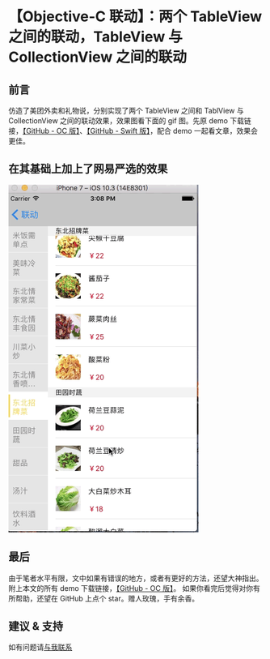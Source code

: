 # 【Objective-C 联动】：两个 TableView 之间的联动，TableView 与 CollectionView 之间的联动

## 前言

仿造了美团外卖和礼物说，分别实现了两个 TableView 之间和 TablView 与 CollectionView 之间的联动效果，效果图看下面的 gif 图。先原 demo 下载链接，[【GitHub - OC 版】](https://github.com/leejayID/Linkage)、[【GitHub - Swift 版】](https://github.com/leejayID/Linkage-Swift)，配合 demo 一起看文章，效果会更佳。

## 在其基础上加上了网易严选的效果 

![联动.gif](https://github.com/WhityLL/tableView_collectionView/blob/master/tableView%E8%81%94%E5%8A%A8.gif)

## 最后

由于笔者水平有限，文中如果有错误的地方，或者有更好的方法，还望大神指出。
附上本文的所有 demo 下载链接，[【GitHub - OC 版】](https://github.com/WhityLL/tableView_collectionView.git)。
如果你看完后觉得对你有所帮助，还望在 GitHub 上点个 star。赠人玫瑰，手有余香。

## 建议 & 支持

如有问题请[与我联系](mailto:liulei10luojia@163.com)


